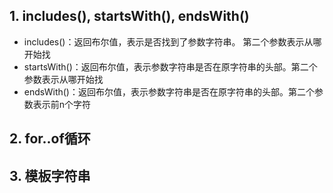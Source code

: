 ## 1. includes(), startsWith(), endsWith()
* includes()：返回布尔值，表示是否找到了参数字符串。 第二个参数表示从哪开始找
* startsWith()：返回布尔值，表示参数字符串是否在原字符串的头部。第二个参数表示从哪开始找
* endsWith()：返回布尔值，表示参数字符串是否在原字符串的头部。第二个参数表示前n个字符

## 2. for..of循环
## 3. 模板字符串